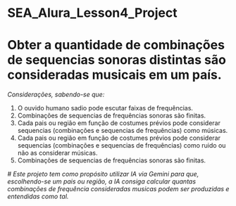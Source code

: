 # SEA_Alura_Lesson4_Project
# Obter a quantidade de combinações de sequencias sonoras distintas são consideradas musicais em um país. 
*Considerações, sabendo-se que:*
1.  O ouvido humano sadio pode escutar faixas de frequências. 
3.  Combinações de sequencias de frequências sonoras são finitas.
4.  Cada pais ou região em função de costumes prévios pode considerar sequencias (combinações e sequencias de frequências) como músicas. 
5.  Cada pais ou região em função de costumes prévios pode considerar sequencias (combinações e sequencias de frequências) como ruido ou não as considerar músicas. 
6.  Combinações de sequencias de frequências sonoras são finitas.
   
*# Este projeto tem como propósito utilizar IA via Gemini para que, escolhendo-se um pais ou região, a IA consiga calcular quantas combinações de frequência consideradas musicas podem ser produzidas e entendidas como tal.*
